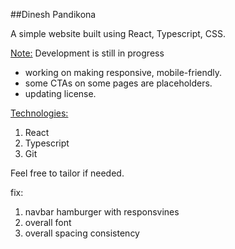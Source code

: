 ##Dinesh Pandikona

A simple website built using  React, Typescript, CSS.



<u>Note:</u>
Development is still in progress
- working on making responsive, mobile-friendly.
- some CTAs on some pages are placeholders.
- updating license.

<u>Technologies:</u>
1. React
2. Typescript
3. Git


Feel free to tailor if needed.


fix:
1. navbar hamburger with responsvines
2. overall font 
3. overall spacing consistency